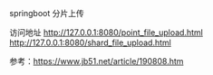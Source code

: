 springboot 分片上传 

访问地址 
http://127.0.0.1:8080/point_file_upload.html
http://127.0.0.1:8080/shard_file_upload.html

参考：https://www.jb51.net/article/190808.htm
